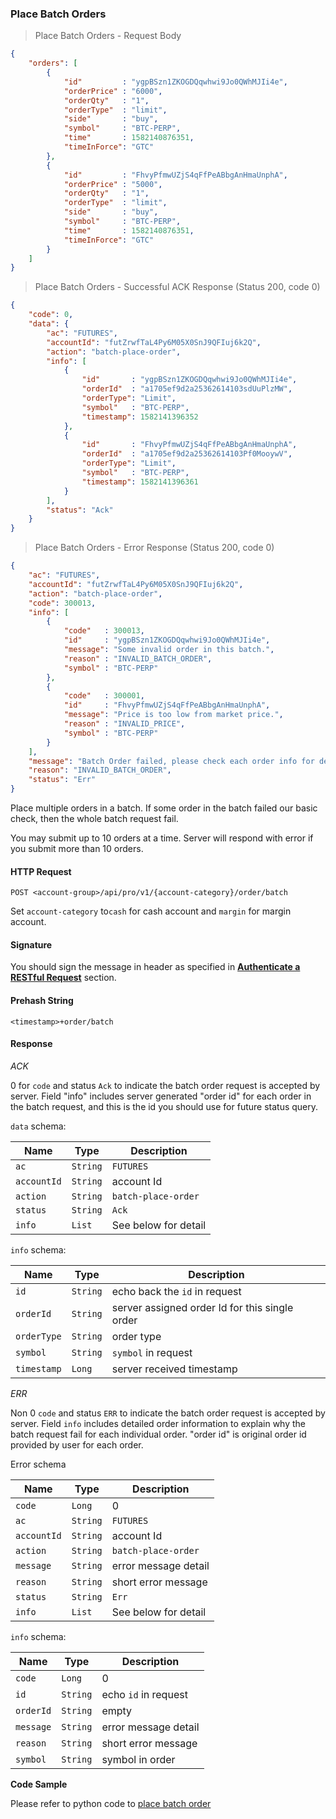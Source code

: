 ### Place Batch Orders


> Place Batch Orders - Request Body

```json
{
    "orders": [
        {
            "id"         : "ygpBSzn1ZKOGDQqwhwi9Jo0QWhMJIi4e",
            "orderPrice" : "6000",
            "orderQty"   : "1",
            "orderType"  : "limit",
            "side"       : "buy",
            "symbol"     : "BTC-PERP",
            "time"       : 1582140876351,
            "timeInForce": "GTC"
        },
        {
            "id"         : "FhvyPfmwUZjS4qFfPeABbgAnHmaUnphA",
            "orderPrice" : "5000",
            "orderQty"   : "1",
            "orderType"  : "limit",
            "side"       : "buy",
            "symbol"     : "BTC-PERP",
            "time"       : 1582140876351,
            "timeInForce": "GTC"
        }
    ]
}
```

> Place Batch Orders - Successful ACK Response (Status 200, code 0)

```json
{
    "code": 0,
    "data": {
        "ac": "FUTURES",
        "accountId": "futZrwfTaL4Py6M05X0SnJ9QFIuj6k2Q",
        "action": "batch-place-order",
        "info": [
            {
                "id"       : "ygpBSzn1ZKOGDQqwhwi9Jo0QWhMJIi4e",
                "orderId"  : "a1705ef9d2a25362614103sdUuPlzMW",
                "orderType": "Limit",
                "symbol"   : "BTC-PERP",
                "timestamp": 1582141396352
            },
            {
                "id"       : "FhvyPfmwUZjS4qFfPeABbgAnHmaUnphA",
                "orderId"  : "a1705ef9d2a25362614103Pf0MooywV",
                "orderType": "Limit",
                "symbol"   : "BTC-PERP",
                "timestamp": 1582141396361
            }
        ],
        "status": "Ack"
    }
}
```

> Place Batch Orders - Error Response (Status 200, code 0)

```json
{
    "ac": "FUTURES",
    "accountId": "futZrwfTaL4Py6M05X0SnJ9QFIuj6k2Q",
    "action": "batch-place-order",
    "code": 300013,
    "info": [
        {
            "code"   : 300013,
            "id"     : "ygpBSzn1ZKOGDQqwhwi9Jo0QWhMJIi4e",
            "message": "Some invalid order in this batch.",
            "reason" : "INVALID_BATCH_ORDER",
            "symbol" : "BTC-PERP"
        },
        {
            "code"   : 300001,
            "id"     : "FhvyPfmwUZjS4qFfPeABbgAnHmaUnphA",
            "message": "Price is too low from market price.",
            "reason" : "INVALID_PRICE",
            "symbol" : "BTC-PERP"
        }
    ],
    "message": "Batch Order failed, please check each order info for detail.",
    "reason": "INVALID_BATCH_ORDER",
    "status": "Err"
}
```

Place multiple orders in a batch. If some order in the batch failed our basic check, then the whole batch request fail.

You may submit up to 10 orders at a time. Server will respond with error if you submit more than 10 orders.

#### HTTP Request

`POST <account-group>/api/pro/v1/{account-category}/order/batch`

Set `account-category` to`cash` for cash account and `margin` for margin account.

#### Signature

You should sign the message in header as specified in [**Authenticate a RESTful Request**](#sign-request) section.

#### Prehash String

`<timestamp>+order/batch`

#### Response

*ACK*

0 for `code` and status `Ack` to indicate the batch order request is accepted by server. Field "info" includes server generated "order id" for each order in the batch request, and this is the id you should use for future status query.

`data` schema:

Name        |  Type    | Description
------------| ---------| -------- 
`ac`        | `String` | `FUTURES`
`accountId` | `String` | account Id
`action`    | `String` | `batch-place-order`
`status`    | `String` | `Ack` 
`info`      | `List`   | See below for detail

`info` schema:

Name       |  Type    | Description
-----------| ---------| -------- 
`id`       | `String` | echo back the `id` in request
`orderId`  | `String` | server assigned order Id for this single order
`orderType`| `String` | order type
`symbol`   | `String` | `symbol` in request
`timestamp`| `Long`   | server received timestamp

*ERR*

Non 0 `code` and status `ERR` to indicate the batch order request is accepted by server. Field `info` includes detailed order information to explain why the batch request fail for each individual order. "order id" is original order id provided by user for each order.

Error schema

Name        |  Type    | Description
------------| ---------| -------- 
`code`      | `Long`   | 0
`ac`        | `String` | `FUTURES`
`accountId` | `String` | account Id
`action`    | `String` | `batch-place-order`
`message`   | `String` | error message detail
`reason`    | `String` | short error message 
`status`    | `String` | `Err` 
`info`      | `List`   | See below for detail

`info` schema:

Name        |  Type    | Description
------------| ---------| -------- 
`code`      | `Long`   | 0
`id`        | `String` | echo `id` in request
`orderId`   | `String` | empty
`message`   | `String` | error message detail
`reason`    | `String` | short error message 
`symbol`    | `String` | symbol in order

**Code Sample**

Please refer to python code to [place batch order](https://github.com/bitmax-exchange/bitmax-futures-api-demo/blob/master/python/place-batch-orders.py)
